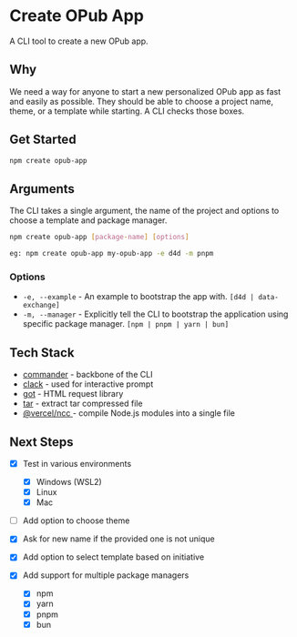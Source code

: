 # Create OPub App

A CLI tool to create a new OPub app.

## Why

We need a way for anyone to start a new personalized OPub app as fast and easily as possible. They should be able to choose a project name, theme, or a template while starting. A CLI checks those boxes.

## Get Started

```bash
npm create opub-app
```

## Arguments

The CLI takes a single argument, the name of the project and options to choose a template and package manager.

```bash
npm create opub-app [package-name] [options]

eg: npm create opub-app my-opub-app -e d4d -m pnpm
```

### Options

- `-e, --example` - An example to bootstrap the app with. `[d4d | data-exchange]`
- `-m, --manager` - Explicitly tell the CLI to bootstrap the application using specific package manager. `[npm | pnpm | yarn | bun]`

## Tech Stack

- [commander](https://github.com/tj/commander.js) - backbone of the CLI
- [clack](https://github.com/natemoo-re/clack) - used for interactive prompt
- [got](https://github.com/sindresorhus/got) - HTML request library
- [tar](https://github.com/isaacs/node-tar) - extract tar compressed file
- [@vercel/ncc ](https://github.com/vercel/ncc)- compile Node.js modules into a single file

## Next Steps

- [x] Test in various environments

  - [x] Windows (WSL2)
  - [x] Linux
  - [x] Mac

- [ ] Add option to choose theme
- [x] Ask for new name if the provided one is not unique
- [x] Add option to select template based on initiative
- [x] Add support for multiple package managers

  - [x] npm
  - [x] yarn
  - [x] pnpm
  - [x] bun
